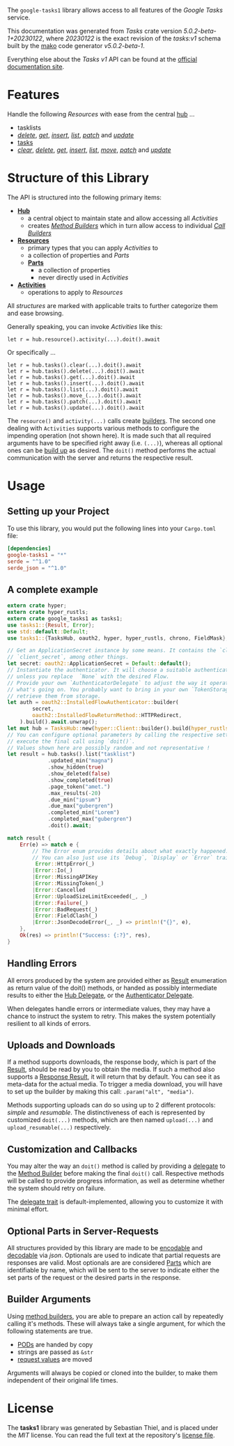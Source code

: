 <!---
DO NOT EDIT !
This file was generated automatically from 'src/generator/templates/api/README.md.mako'
DO NOT EDIT !
-->
The `google-tasks1` library allows access to all features of the *Google Tasks* service.

This documentation was generated from *Tasks* crate version *5.0.2-beta-1+20230122*, where *20230122* is the exact revision of the *tasks:v1* schema built by the [mako](http://www.makotemplates.org/) code generator *v5.0.2-beta-1*.

Everything else about the *Tasks* *v1* API can be found at the
[official documentation site](https://developers.google.com/tasks/).
# Features

Handle the following *Resources* with ease from the central [hub](https://docs.rs/google-tasks1/5.0.2-beta-1+20230122/google_tasks1/TasksHub) ... 

* tasklists
 * [*delete*](https://docs.rs/google-tasks1/5.0.2-beta-1+20230122/google_tasks1/api::TasklistDeleteCall), [*get*](https://docs.rs/google-tasks1/5.0.2-beta-1+20230122/google_tasks1/api::TasklistGetCall), [*insert*](https://docs.rs/google-tasks1/5.0.2-beta-1+20230122/google_tasks1/api::TasklistInsertCall), [*list*](https://docs.rs/google-tasks1/5.0.2-beta-1+20230122/google_tasks1/api::TasklistListCall), [*patch*](https://docs.rs/google-tasks1/5.0.2-beta-1+20230122/google_tasks1/api::TasklistPatchCall) and [*update*](https://docs.rs/google-tasks1/5.0.2-beta-1+20230122/google_tasks1/api::TasklistUpdateCall)
* [tasks](https://docs.rs/google-tasks1/5.0.2-beta-1+20230122/google_tasks1/api::Task)
 * [*clear*](https://docs.rs/google-tasks1/5.0.2-beta-1+20230122/google_tasks1/api::TaskClearCall), [*delete*](https://docs.rs/google-tasks1/5.0.2-beta-1+20230122/google_tasks1/api::TaskDeleteCall), [*get*](https://docs.rs/google-tasks1/5.0.2-beta-1+20230122/google_tasks1/api::TaskGetCall), [*insert*](https://docs.rs/google-tasks1/5.0.2-beta-1+20230122/google_tasks1/api::TaskInsertCall), [*list*](https://docs.rs/google-tasks1/5.0.2-beta-1+20230122/google_tasks1/api::TaskListCall), [*move*](https://docs.rs/google-tasks1/5.0.2-beta-1+20230122/google_tasks1/api::TaskMoveCall), [*patch*](https://docs.rs/google-tasks1/5.0.2-beta-1+20230122/google_tasks1/api::TaskPatchCall) and [*update*](https://docs.rs/google-tasks1/5.0.2-beta-1+20230122/google_tasks1/api::TaskUpdateCall)




# Structure of this Library

The API is structured into the following primary items:

* **[Hub](https://docs.rs/google-tasks1/5.0.2-beta-1+20230122/google_tasks1/TasksHub)**
    * a central object to maintain state and allow accessing all *Activities*
    * creates [*Method Builders*](https://docs.rs/google-tasks1/5.0.2-beta-1+20230122/google_tasks1/client::MethodsBuilder) which in turn
      allow access to individual [*Call Builders*](https://docs.rs/google-tasks1/5.0.2-beta-1+20230122/google_tasks1/client::CallBuilder)
* **[Resources](https://docs.rs/google-tasks1/5.0.2-beta-1+20230122/google_tasks1/client::Resource)**
    * primary types that you can apply *Activities* to
    * a collection of properties and *Parts*
    * **[Parts](https://docs.rs/google-tasks1/5.0.2-beta-1+20230122/google_tasks1/client::Part)**
        * a collection of properties
        * never directly used in *Activities*
* **[Activities](https://docs.rs/google-tasks1/5.0.2-beta-1+20230122/google_tasks1/client::CallBuilder)**
    * operations to apply to *Resources*

All *structures* are marked with applicable traits to further categorize them and ease browsing.

Generally speaking, you can invoke *Activities* like this:

```Rust,ignore
let r = hub.resource().activity(...).doit().await
```

Or specifically ...

```ignore
let r = hub.tasks().clear(...).doit().await
let r = hub.tasks().delete(...).doit().await
let r = hub.tasks().get(...).doit().await
let r = hub.tasks().insert(...).doit().await
let r = hub.tasks().list(...).doit().await
let r = hub.tasks().move_(...).doit().await
let r = hub.tasks().patch(...).doit().await
let r = hub.tasks().update(...).doit().await
```

The `resource()` and `activity(...)` calls create [builders][builder-pattern]. The second one dealing with `Activities` 
supports various methods to configure the impending operation (not shown here). It is made such that all required arguments have to be 
specified right away (i.e. `(...)`), whereas all optional ones can be [build up][builder-pattern] as desired.
The `doit()` method performs the actual communication with the server and returns the respective result.

# Usage

## Setting up your Project

To use this library, you would put the following lines into your `Cargo.toml` file:

```toml
[dependencies]
google-tasks1 = "*"
serde = "^1.0"
serde_json = "^1.0"
```

## A complete example

```Rust
extern crate hyper;
extern crate hyper_rustls;
extern crate google_tasks1 as tasks1;
use tasks1::{Result, Error};
use std::default::Default;
use tasks1::{TasksHub, oauth2, hyper, hyper_rustls, chrono, FieldMask};

// Get an ApplicationSecret instance by some means. It contains the `client_id` and 
// `client_secret`, among other things.
let secret: oauth2::ApplicationSecret = Default::default();
// Instantiate the authenticator. It will choose a suitable authentication flow for you, 
// unless you replace  `None` with the desired Flow.
// Provide your own `AuthenticatorDelegate` to adjust the way it operates and get feedback about 
// what's going on. You probably want to bring in your own `TokenStorage` to persist tokens and
// retrieve them from storage.
let auth = oauth2::InstalledFlowAuthenticator::builder(
        secret,
        oauth2::InstalledFlowReturnMethod::HTTPRedirect,
    ).build().await.unwrap();
let mut hub = TasksHub::new(hyper::Client::builder().build(hyper_rustls::HttpsConnectorBuilder::new().with_native_roots().https_or_http().enable_http1().enable_http2().build()), auth);
// You can configure optional parameters by calling the respective setters at will, and
// execute the final call using `doit()`.
// Values shown here are possibly random and not representative !
let result = hub.tasks().list("tasklist")
             .updated_min("magna")
             .show_hidden(true)
             .show_deleted(false)
             .show_completed(true)
             .page_token("amet.")
             .max_results(-20)
             .due_min("ipsum")
             .due_max("gubergren")
             .completed_min("Lorem")
             .completed_max("gubergren")
             .doit().await;

match result {
    Err(e) => match e {
        // The Error enum provides details about what exactly happened.
        // You can also just use its `Debug`, `Display` or `Error` traits
         Error::HttpError(_)
        |Error::Io(_)
        |Error::MissingAPIKey
        |Error::MissingToken(_)
        |Error::Cancelled
        |Error::UploadSizeLimitExceeded(_, _)
        |Error::Failure(_)
        |Error::BadRequest(_)
        |Error::FieldClash(_)
        |Error::JsonDecodeError(_, _) => println!("{}", e),
    },
    Ok(res) => println!("Success: {:?}", res),
}

```
## Handling Errors

All errors produced by the system are provided either as [Result](https://docs.rs/google-tasks1/5.0.2-beta-1+20230122/google_tasks1/client::Result) enumeration as return value of
the doit() methods, or handed as possibly intermediate results to either the 
[Hub Delegate](https://docs.rs/google-tasks1/5.0.2-beta-1+20230122/google_tasks1/client::Delegate), or the [Authenticator Delegate](https://docs.rs/yup-oauth2/*/yup_oauth2/trait.AuthenticatorDelegate.html).

When delegates handle errors or intermediate values, they may have a chance to instruct the system to retry. This 
makes the system potentially resilient to all kinds of errors.

## Uploads and Downloads
If a method supports downloads, the response body, which is part of the [Result](https://docs.rs/google-tasks1/5.0.2-beta-1+20230122/google_tasks1/client::Result), should be
read by you to obtain the media.
If such a method also supports a [Response Result](https://docs.rs/google-tasks1/5.0.2-beta-1+20230122/google_tasks1/client::ResponseResult), it will return that by default.
You can see it as meta-data for the actual media. To trigger a media download, you will have to set up the builder by making
this call: `.param("alt", "media")`.

Methods supporting uploads can do so using up to 2 different protocols: 
*simple* and *resumable*. The distinctiveness of each is represented by customized 
`doit(...)` methods, which are then named `upload(...)` and `upload_resumable(...)` respectively.

## Customization and Callbacks

You may alter the way an `doit()` method is called by providing a [delegate](https://docs.rs/google-tasks1/5.0.2-beta-1+20230122/google_tasks1/client::Delegate) to the 
[Method Builder](https://docs.rs/google-tasks1/5.0.2-beta-1+20230122/google_tasks1/client::CallBuilder) before making the final `doit()` call. 
Respective methods will be called to provide progress information, as well as determine whether the system should 
retry on failure.

The [delegate trait](https://docs.rs/google-tasks1/5.0.2-beta-1+20230122/google_tasks1/client::Delegate) is default-implemented, allowing you to customize it with minimal effort.

## Optional Parts in Server-Requests

All structures provided by this library are made to be [encodable](https://docs.rs/google-tasks1/5.0.2-beta-1+20230122/google_tasks1/client::RequestValue) and 
[decodable](https://docs.rs/google-tasks1/5.0.2-beta-1+20230122/google_tasks1/client::ResponseResult) via *json*. Optionals are used to indicate that partial requests are responses 
are valid.
Most optionals are are considered [Parts](https://docs.rs/google-tasks1/5.0.2-beta-1+20230122/google_tasks1/client::Part) which are identifiable by name, which will be sent to 
the server to indicate either the set parts of the request or the desired parts in the response.

## Builder Arguments

Using [method builders](https://docs.rs/google-tasks1/5.0.2-beta-1+20230122/google_tasks1/client::CallBuilder), you are able to prepare an action call by repeatedly calling it's methods.
These will always take a single argument, for which the following statements are true.

* [PODs][wiki-pod] are handed by copy
* strings are passed as `&str`
* [request values](https://docs.rs/google-tasks1/5.0.2-beta-1+20230122/google_tasks1/client::RequestValue) are moved

Arguments will always be copied or cloned into the builder, to make them independent of their original life times.

[wiki-pod]: http://en.wikipedia.org/wiki/Plain_old_data_structure
[builder-pattern]: http://en.wikipedia.org/wiki/Builder_pattern
[google-go-api]: https://github.com/google/google-api-go-client

# License
The **tasks1** library was generated by Sebastian Thiel, and is placed 
under the *MIT* license.
You can read the full text at the repository's [license file][repo-license].

[repo-license]: https://github.com/Byron/google-apis-rsblob/main/LICENSE.md

